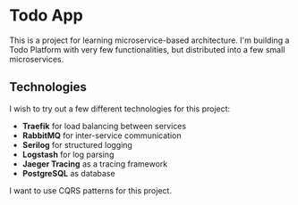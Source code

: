 # Todo App

This is a project for learning microservice-based architecture. I'm building a Todo Platform with very few functionalities, but distributed into a few small microservices.

## Technologies

I wish to try out a few different technologies for this project:

* **Traefik** for load balancing between services
* **RabbitMQ** for inter-service communication
* **Serilog** for structured logging
* **Logstash** for log parsing
* **Jaeger Tracing** as a tracing framework
* **PostgreSQL** as database

I want to use CQRS patterns for this project.

